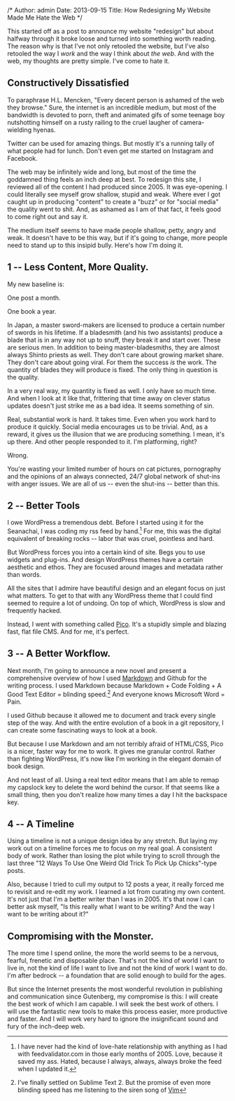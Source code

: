 /*
Author: admin
Date: 2013-09-15
Title: How Redesigning My Website Made Me Hate the Web
*/



This started off as a post to announce my website "redesign" but about halfway through it broke loose and turned into something worth reading. The reason why is that I've not only retooled the website, but I've also retooled the way I *work* and the way I think about *the web*. And with the web, my thoughts are pretty simple. I've come to hate it. 

## Constructively Dissatisfied

To paraphrase H.L. Mencken, "Every decent person is ashamed of the web they browse." Sure, the internet is an incredible medium, but most of the bandwidth is devoted to porn, theft and animated gifs of some teenage boy nutshotting himself on a rusty railing to the cruel laugher of camera-wielding hyenas.

Twitter can be used for amazing things. But mostly it's a running tally of what people had for lunch. Don't even get me started on Instagram and Facebook.

The web may be infinitely wide and long, but most of the time the goddamned thing feels an inch deep at best. To redesign this site, I reviewed all of the content I had produced since 2005. It was eye-opening. I could literally see myself grow shallow, stupid and weak. Where ever I got caught up in producing "content" to create a "buzz" or for "social media" the quality went to shit. And, as ashamed as I am of that fact, it feels good to come right out and say it. 

The medium itself seems to have made people shallow, petty, angry and weak. It doesn't have to be this way, but if it's going to change, more people need to stand up to this insipid bully. Here's how I'm doing it. 

## 1 -- Less Content, More Quality. 

My new baseline is:

One post a month. 

One book a year. 


In Japan, a master sword-makers are licensed to produce a certain number of swords in his lifetime. If a bladesmith (and his two assistants) produce a blade that is in any way not up to snuff, they break it and start over. These are serious men. In addition to being master-bladesmiths, they are almost always Shinto priests as well. They don't care about growing market share. They don't care about going viral. For them the success *is* the work. The quantity of blades they will produce is fixed. The only thing in question is the quality. 

In a very real way, my quantity is fixed as well. I only have so much time. And when I look at it like that, frittering that time away on clever status updates doesn't just strike me as a bad idea. It seems something of sin. 

Real, substantial work is hard. It takes time. Even when you work hard to produce it quickly. Social media encourages us to be trivial. And, as a reward, it gives us the illusion that we are producing something. I mean, it's up there. And other people responded to it. I'm platforming, right?

Wrong. 

You're wasting your limited number of hours on cat pictures, pornography and the opinions of an always connected, 24/7 global network of shut-ins with anger issues. We are all of us -- even the shut-ins -- better than this.



## 2 -- Better Tools

I owe WordPress a tremendous debt. Before I started using it for the Seanachai, I was coding my rss feed by hand.[^feedvalidator] For me, this was the digital equivalent of breaking rocks -- labor that was cruel, pointless and hard.

But WordPress forces you into a certain kind of site. Begs you to use widgets and plug-ins. And design WordPress themes have a certain aesthetic and ethos. They are focused around images and metadata rather than words.

All the sites that I admire have beautiful design and an elegant focus on just what matters. To get to that with any WordPress theme that I could find seemed to require a lot of undoing. On top of which, WordPress is slow and frequently hacked. 

Instead, I went with something called [Pico](http://pico.dev7studios.com/). It's a stupidly simple and blazing fast, flat file CMS. And for me, it's perfect.

## 3 -- A Better Workflow. 

Next month, I'm going to announce a new novel and present a comprehensive overview of how I used [Markdown](http://en.wikipedia.org/wiki/Markdown) and Github for the writing process. I used Markdown because Markdown + Code Folding + A Good Text Editor = blinding speed.[^speed] And everyone knows Microsoft Word = Pain. 

I used Github because it allowed me to document and track every single step of the way. And with the entire evolution of a book in a git repository, I can create some fascinating ways to look at a book.

But because I use Markdown and am not terribly afraid of HTML/CSS, Pico is a nicer, faster way for me to work. It gives me granular control. Rather than fighting WordPress, it's now like I'm working in the elegant domain of book design. 

And not least of all. Using a real text editor means that I am able to remap my capslock key to delete the word behind the cursor. If that seems like a small thing, then you don't realize how many times a day I hit the backspace key. 

## 4 -- A Timeline 

Using a timeline is not a unique design idea by any stretch. But laying my work out on a timeline forces me to focus on my real goal. A consistent body of work. Rather than losing the plot while trying to scroll through the last three "12 Ways To Use One Weird Old Trick To Pick Up Chicks"-type posts. 

Also, because I tried to cull my output to 12 posts a year, it really forced me to revisit and re-edit my work. I learned a lot from curating my own content. It's not just that I'm a better writer than I was in 2005. It's that now I can better ask myself, "Is this really what I want to be writing? And the way I want to be writing about it?"

## Compromising with the Monster.

The more time I spend online, the more the world seems to be a nervous, fearful, frenetic and disposable place. That's not the kind of world I want to live in, not the kind of life I want to live and not the kind of work I want to do. I'm after bedrock -- a foundation that are solid enough to build for the ages. 

But since the Internet presents the most wonderful revolution in publishing and communication since Gutenberg, my compromise is this: I will create the best work of which I am capable. I will seek the best work of others. I will use the fantastic new tools to make this process easier, more productive and faster. And I will work very hard to ignore the insignificant sound and fury of the inch-deep web.



[^haikudeck]: You don't believe me that the tool can warp the
user. Try [Haiku Deck](https://itunes.apple.com/us/app/haiku-deck-presentation-slideshow/id536328724?mt=8) and let me know what you think.
<<<<<<< HEAD

[^feedvalidator]: I have never had the kind of love-hate relationship with anything as I had with feedvalidator.com in those early months of 2005. Love, because it saved my ass. Hated, because I always, always, always broke the feed when I updated it. 

[^speed]: I've finally settled on Sublime Text 2. But the promise of even more blinding speed has me listening to the siren song of [Vim](http://www.terminally-incoherent.com/blog/2012/03/21/why-vim/)


